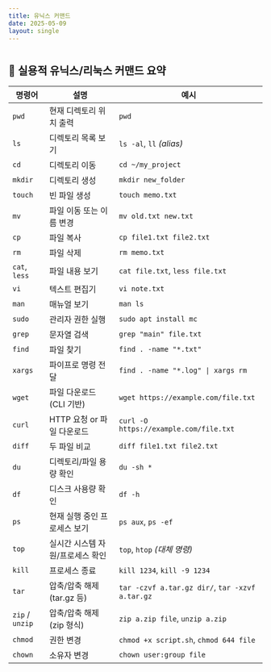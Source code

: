 ```yaml
---
title: 유닉스 커맨드
date: 2025-05-09
layout: single
---
```


<h1 style="text-align: center;"></h1>


## 🧾 실용적 유닉스/리눅스 커맨드 요약

| 명령어         | 설명                             | 예시 |
|----------------|----------------------------------|------|
| `pwd`          | 현재 디렉토리 위치 출력           | `pwd` |
| `ls`           | 디렉토리 목록 보기                | `ls -al`, `ll` *(alias)* |
| `cd`           | 디렉토리 이동                     | `cd ~/my_project` |
| `mkdir`        | 디렉토리 생성                     | `mkdir new_folder` |
| `touch`        | 빈 파일 생성                      | `touch memo.txt` |
| `mv`           | 파일 이동 또는 이름 변경           | `mv old.txt new.txt` |
| `cp`           | 파일 복사                         | `cp file1.txt file2.txt` |
| `rm`           | 파일 삭제                         | `rm memo.txt` |
| `cat`, `less`  | 파일 내용 보기                    | `cat file.txt`, `less file.txt` |
| `vi`           | 텍스트 편집기                     | `vi note.txt` |
| `man`          | 매뉴얼 보기                       | `man ls` |
| `sudo`         | 관리자 권한 실행                  | `sudo apt install mc` |
| `grep`         | 문자열 검색                       | `grep "main" file.txt` |
| `find`         | 파일 찾기                          | `find . -name "*.txt"` |
| `xargs`        | 파이프로 명령 전달                | `find . -name "*.log" \| xargs rm` |
| `wget`         | 파일 다운로드 (CLI 기반)           | `wget https://example.com/file.txt` |
| `curl`         | HTTP 요청 or 파일 다운로드        | `curl -O https://example.com/file.txt` |
| `diff`         | 두 파일 비교                      | `diff file1.txt file2.txt` |
| `du`           | 디렉토리/파일 용량 확인           | `du -sh *` |
| `df`           | 디스크 사용량 확인                | `df -h` |
| `ps`           | 현재 실행 중인 프로세스 보기       | `ps aux`, `ps -ef` |
| `top`          | 실시간 시스템 자원/프로세스 확인   | `top`, `htop` *(대체 명령)* |
| `kill`         | 프로세스 종료                     | `kill 1234`, `kill -9 1234` |
| `tar`          | 압축/압축 해제 (tar.gz 등)         | `tar -czvf a.tar.gz dir/`, `tar -xzvf a.tar.gz` |
| `zip` / `unzip`| 압축/압축 해제 (zip 형식)          | `zip a.zip file`, `unzip a.zip` |
| `chmod`        | 권한 변경                         | `chmod +x script.sh`, `chmod 644 file` |
| `chown`        | 소유자 변경                       | `chown user:group file` |
